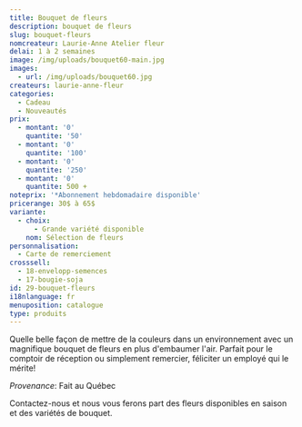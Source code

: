 ```yaml
---
title: Bouquet de fleurs
description: bouquet de fleurs
slug: bouquet-fleurs
nomcreateur: Laurie-Anne Atelier fleur
delai: 1 à 2 semaines
image: /img/uploads/bouquet60-main.jpg
images:
  - url: /img/uploads/bouquet60.jpg
createurs: laurie-anne-fleur
categories:
  - Cadeau
  - Nouveautés
prix:
  - montant: '0'
    quantite: '50'
  - montant: '0'
    quantite: '100'
  - montant: '0'
    quantite: '250'
  - montant: '0'
    quantite: 500 +
noteprix: '*Abonnement hebdomadaire disponible'
pricerange: 30$ à 65$
variante:
  - choix:
      - Grande variété disponible
    nom: Sélection de fleurs
personnalisation:
  - Carte de remerciement
crosssell:
  - 18-envelopp-semences
  - 17-bougie-soja
id: 29-bouquet-fleurs
i18nlanguage: fr
menuposition: catalogue
type: produits
---
```

Quelle belle façon de mettre de la couleurs dans un environnement avec un magnifique bouquet de fleurs en plus d'embaumer l'air. Parfait pour le comptoir de réception ou simplement remercier, féliciter un employé qui le mérite!

*Provenance*: Fait au Québec

Contactez-nous et nous vous ferons part des fleurs disponibles en saison et des variétés de bouquet.

